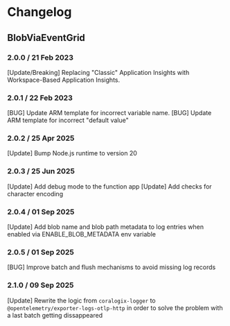 # Changelog

## BlobViaEventGrid
<!-- To add a new entry write: -->
<!-- ### version / full date -->
<!-- * [Update/Bug fix] message that describes the changes that you apply -->

### 2.0.0 / 21 Feb 2023
[Update/Breaking] Replacing "Classic" Application Insights with Workspace-Based Application Insights.

### 2.0.1 / 22 Feb 2023
[BUG] Update ARM template for incorrect variable name.
[BUG] Update ARM template for incorrect "default value"

### 2.0.2 / 25 Apr 2025
[Update] Bump Node.js runtime to version 20

### 2.0.3 / 25 Jun 2025
[Update] Add debug mode to the function app
[Update] Add checks for character encoding

### 2.0.4 / 01 Sep 2025
[Update] Add blob name and blob path metadata to log entries when enabled via ENABLE_BLOB_METADATA env variable

### 2.0.5 / 01 Sep 2025
[BUG] Improve batch and flush mechanisms to avoid missing log records

### 2.1.0 / 09 Sep 2025
[Update] Rewrite the logic from `coralogix-logger` to `@opentelemetry/exporter-logs-otlp-http` in order to solve the problem with a last batch getting dissappeared

